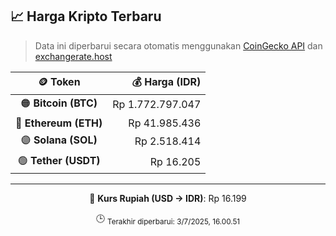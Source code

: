 

<!-- HARGA_KRIPTO -->
## 📈 Harga Kripto Terbaru

> Data ini diperbarui secara otomatis menggunakan [CoinGecko API](https://www.coingecko.com/) dan [exchangerate.host](https://exchangerate.host/)

<div align="center">

| 🪙 Token | 💰 Harga (IDR) |
|:------:|---------------:|
| 🟠 **Bitcoin (BTC)**   | Rp 1.772.797.047 |
| 🔵 **Ethereum (ETH)**  | Rp 41.985.436 |
| 🟣 **Solana (SOL)**    | Rp 2.518.414 |
| 🟢 **Tether (USDT)**   | Rp 16.205 |

---

💱 **Kurs Rupiah (USD → IDR)**: Rp 16.199

🕒 <sub>Terakhir diperbarui: 3/7/2025, 16.00.51</sub>

</div>
<!-- /HARGA_KRIPTO -->